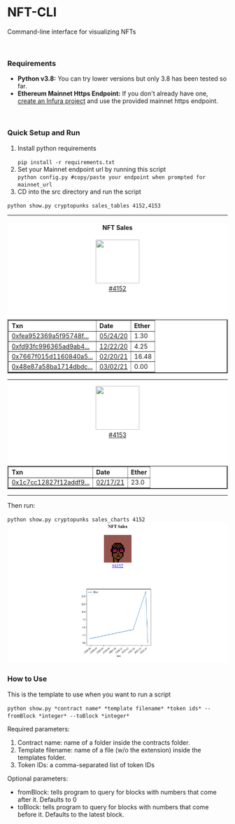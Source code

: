 <body>
<h1>NFT-CLI</h1>
<p>Command-line interface for visualizing NFTs</p>
<br/>
<h3>Requirements</h3>
<ul>
<li><b>Python v3.8:</b> You can try lower versions but only 3.8 has been tested so far.</li>
<li><b>Ethereum Mainnet Https Endpoint:</b> If you don't already have one, <a href="https://blog.infura.io/getting-started-with-infura-28e41844cc89/">create an Infura project</a> and use the provided mainnet https endpoint.</li>
</ul>
<br/>
<h3>Quick Setup and Run</h3>
<ol>
<li><p>Install python requirements</p></li>
<code>pip install -r requirements.txt</code>
<li>Set your Mainnet endpoint url by running this script</li>
<code>python config.py #copy/paste your endpoint when prompted for mainnet_url</code>
<li>CD into the src directory and run the script</li>
<code></code>
</ol>

<code>python show.py cryptopunks sales_tables 4152,4153</code>
<hr>
<div style="background-color: white;">
<center><h4>NFT Sales</h4></center>
<div class="nft-container">
<center><figure><img src="https://lh3.googleusercontent.com/zRiOmqtsV1xBlKB5QT7_yS82BnCECxhlxeyOYT342gEMRIwrqhdRGMY2vvQ_v8A11edjThkEI9n5vd5dVTNpvuoFIzrmI4wGF-8kzs8" width="100" height="100"><figcaption><a href="https://opensea.io/assets/0xb47e3cd837ddf8e4c57f05d70ab865de6e193bbb/4152">#4152</a></figcaption></figure></center><br><br>
<center><table border="2" class="dataframe Table">
  <thead>
    <tr style="text-align: left;">
      <th>Txn</th>
      <th>Date</th>
      <th>Ether</th>
    </tr>
  </thead>
  <tbody>
    <tr>
      <td><a href="https://etherscan.io/tx/0xfea952369a5f95748f48d4f7550d1ed7797c9a902233b8f2a62900ea8f4b9d0f">0xfea952369a5f95748f...</a></td>
      <td><a href="https://etherscan.io/block/10130160">05/24/20</a></td>
      <td>1.30</td>
    </tr>
    <tr>
      <td><a href="https://etherscan.io/tx/0xfd93fc996365ad9ab48373e5c8f69cb8685fe66b13e9ec1139e54c26084654ce">0xfd93fc996365ad9ab4...</a></td>
      <td><a href="https://etherscan.io/block/11501736">12/22/20</a></td>
      <td>4.25</td>
    </tr>
    <tr>
      <td><a href="https://etherscan.io/tx/0x7667f015d1160840a5516268d9c125cab8638e9f0c0f37730408b6637bae6dba">0x7667f015d1160840a5...</a></td>
      <td><a href="https://etherscan.io/block/11897863">02/20/21</a></td>
      <td>16.48</td>
    </tr>
    <tr>
      <td><a href="https://etherscan.io/tx/0x48e87a58ba1714dbdcc09d2ca1aab85fb30bae650fe2383c470f86d440c36e41">0x48e87a58ba1714dbdc...</a></td>
      <td><a href="https://etherscan.io/block/11963496">03/02/21</a></td>
      <td>0.00</td>
    </tr>
  </tbody>
</table></center>
</div>
<hr>
<div class="nft-container">
<center><figure><img src="https://lh3.googleusercontent.com/sSovmKeih9KFQvg9IZbIDt8KQBnZSRk7rFnhDT091ry6pW8S6A13b42K5pmod4hgF9iwTlvcVpM7CsNxszBoq_oabXxP3KDZV5LhcA" width="100" height="100"><figcaption><a href="https://opensea.io/assets/0xb47e3cd837ddf8e4c57f05d70ab865de6e193bbb/4153">#4153</a></figcaption></figure></center><br><br>
<center><table border="2" class="dataframe Table">
  <thead>
    <tr style="text-align: left;">
      <th>Txn</th>
      <th>Date</th>
      <th>Ether</th>
    </tr>
  </thead>
  <tbody>
    <tr>
      <td><a href="https://etherscan.io/tx/0x1c7cc12827f12addf92b09de32f28d2c9a93b4945a24b9fdd0883d8a210b1acf">0x1c7cc12827f12addf9...</a></td>
      <td><a href="https://etherscan.io/block/11878943">02/17/21</a></td>
      <td>23.0</td>
    </tr>
  </tbody>
</table></center>
</div>
</div>
</body>
<hr>
<p>Then run:</p>
<code>python show.py cryptopunks sales_charts 4152</code>
<img src="./examples/cryptopunks_sales_charts_4152.jpg" />
<br/>
<h3>How to Use</h3> 
<p>This is the template to use when you want to run a script</p>
<code>python show.py *contract name* *template filename* *token ids* --fromBlock *integer* --toBlock *integer*</code>
<p>Required parameters:</p>
<ol>
<li>Contract name: name of a folder inside the contracts folder.</li>
<li>Template filename: name of a file (w/o the extension) inside the templates folder.</li>
<li>Token IDs: a comma-separated list of token IDs</li>
</ol>
<p>Optional parameters:</p>
<ul>
<li>fromBlock: tells program to query for blocks with numbers that come after it. Defaults to 0</li>
<li>toBlock: tells program to query for blocks with numbers that come before it. Defaults to the latest block.</li>
</ul>
<br/>

